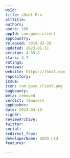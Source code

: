 ```yaml
---
wsId: 
title: iHodl Pro
altTitle: 
authors: 
users: 100
appId: com.gozo.client
appCountry: 
released: 2019-03-28
updated: 2023-01-11
version: 4.39.8
stars: 3.7
ratings: 
reviews: 
website: https://ihodl.com
repository: 
issue: 
icon: com.gozo.client.png
bugbounty: 
meta: removed
verdict: fewusers
appHashes: 
date: 2024-04-19
signer: 
reviewArchive: 
twitter: 
social: 
redirect_from: 
developerName: GOZO Ltd
features: 

---
```


